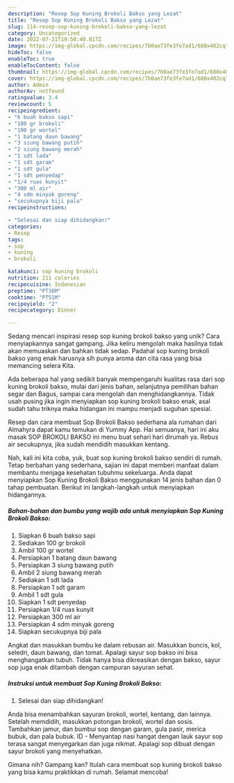```yaml
---
description: "Resep Sop Kuning Brokoli Bakso yang Lezat"
title: "Resep Sop Kuning Brokoli Bakso yang Lezat"
slug: 114-resep-sop-kuning-brokoli-bakso-yang-lezat
category: Uncategorized
date: 2022-07-21T19:50:40.817Z
image: https://img-global.cpcdn.com/recipes/7b0ae73fe3fe7ad1/680x482cq70/sop-kuning-brokoli-bakso-foto-resep-utama.jpg
hideToc: false
enableToc: true
enableTocContent: false
thumbnail: https://img-global.cpcdn.com/recipes/7b0ae73fe3fe7ad1/680x482cq70/sop-kuning-brokoli-bakso-foto-resep-utama.jpg
cover: https://img-global.cpcdn.com/recipes/7b0ae73fe3fe7ad1/680x482cq70/sop-kuning-brokoli-bakso-foto-resep-utama.jpg
author: Admin
authorAv: notfound
ratingvalue: 3.4
reviewcount: 5
recipeingredient:
- "6 buah bakso sapi"
- "100 gr brokoli"
- "100 gr wortel"
- "1 batang daun bawang"
- "3 siung bawang putih"
- "2 siung bawang merah"
- "1 sdt lada"
- "1 sdt garam"
- "1 sdt gula"
- "1 sdt penyedap"
- "1/4 ruas kunyit"
- "300 ml air"
- "4 sdm minyak goreng"
- "secukupnya biji pala"
recipeinstructions:

- "Selesai dan siap dihidangkan!"
categories:
- Resep
tags:
- sop
- kuning
- brokoli

katakunci: sop kuning brokoli 
nutrition: 211 calories
recipecuisine: Indonesian
preptime: "PT36M"
cooktime: "PT51M"
recipeyield: "2"
recipecategory: Dinner

---
```





Sedang mencari inspirasi resep sop kuning brokoli bakso yang unik? Cara menyiapkannya sangat gampang. Jika keliru mengolah maka hasilnya tidak akan memuaskan dan bahkan tidak sedap. Padahal sop kuning brokoli bakso yang enak harusnya sih punya aroma dan cita rasa yang bisa memancing selera Kita.





Ada beberapa hal yang sedikit banyak mempengaruhi kualitas rasa dari sop kuning brokoli bakso, mulai dari jenis bahan, selanjutnya pemilihan bahan segar dan Bagus, sampai cara mengolah dan menghidangkannya. Tidak usah pusing jika ingin menyiapkan sop kuning brokoli bakso enak,      asal sudah tahu triknya maka hidangan ini mampu menjadi suguhan spesial.














Resep dan cara membuat Sop Brokoli Bakso sederhana ala rumahan dari Almahyra dapat kamu temukan di Yummy App. Hai semuanya, hari ini aku masak SOP BROKOLI BAKSO ini menu buat sehari hari dirumah ya. Rebus air secukupnya, jika sudah mendidih masukkan kentang.






Nah, kali ini kita coba, yuk, buat sop kuning brokoli bakso sendiri di rumah. Tetap berbahan yang sederhana, sajian ini dapat memberi manfaat dalam membantu menjaga kesehatan tubuhmu sekeluarga. Anda dapat menyiapkan Sop Kuning Brokoli Bakso menggunakan 14 jenis bahan dan 0 tahap pembuatan. Berikut ini langkah-langkah untuk menyiapkan hidangannya.

<!--inarticleads1-->

##### Bahan-bahan dan bumbu yang wajib ada untuk menyiapkan Sop Kuning Brokoli Bakso:

1. Siapkan 6 buah bakso sapi
1. Sediakan 100 gr brokoli
1. Ambil 100 gr wortel
1. Persiapkan 1 batang daun bawang
1. Persiapkan 3 siung bawang putih
1. Ambil 2 siung bawang merah
1. Sediakan 1 sdt lada
1. Persiapkan 1 sdt garam
1. Ambil 1 sdt gula
1. Siapkan 1 sdt penyedap
1. Persiapkan 1/4 ruas kunyit
1. Persiapkan 300 ml air
1. Persiapkan 4 sdm minyak goreng
1. Siapkan secukupnya biji pala


Angkat dan masukkan bumbu ke dalam rebusan air. Masukkan buncis, kol, seledri, daun bawang, dan tomat. Apalagi sayur sop bakso ini bisa menghangatkan tubuh. Tidak hanya bisa dikreasikan dengan bakso, sayur sop juga enak ditambah dengan campuran sayuran sehat. 

<!--inarticleads2-->

##### Instruksi untuk membuat Sop Kuning Brokoli Bakso:


1. Selesai dan siap dihidangkan!

Anda bisa menambahkan sayuran brokoli, wortel, kentang, dan lainnya. Setelah memdidih, masukkan potongan brokoli, wortel dan sosis. Tambahkan jamur, dan bumbui sop dengan garam, gula pasir, merica bubuk, dan pala bubuk. ID - Menyantap nasi hangat dengan lauk sayur sop terasa sangat menyegarkan dan juga nikmat. Apalagi sop dibuat dengan sayur brokoli yang menyehatkan. 

Gimana nih? Gampang kan? Itulah cara membuat sop kuning brokoli bakso yang bisa kamu praktikkan di rumah. Selamat mencoba!
